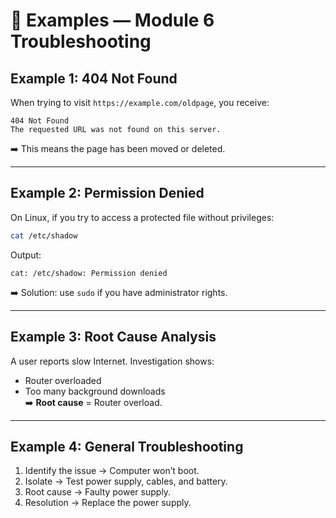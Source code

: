 # 🧪 Examples — Module 6 Troubleshooting


## Example 1: 404 Not Found
When trying to visit `https://example.com/oldpage`, you receive:
```
404 Not Found
The requested URL was not found on this server.
```
➡️ This means the page has been moved or deleted.

---

## Example 2: Permission Denied
On Linux, if you try to access a protected file without privileges:
```bash
cat /etc/shadow
```
Output:
```
cat: /etc/shadow: Permission denied
```
➡️ Solution: use `sudo` if you have administrator rights.

---

## Example 3: Root Cause Analysis
A user reports slow Internet. Investigation shows:  
- Router overloaded  
- Too many background downloads  
➡️ **Root cause** = Router overload.

---

## Example 4: General Troubleshooting
1. Identify the issue → Computer won’t boot.  
2. Isolate → Test power supply, cables, and battery.  
3. Root cause → Faulty power supply.  
4. Resolution → Replace the power supply.

